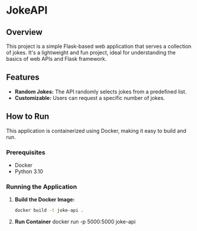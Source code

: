 # JokeAPI

## Overview
This project is a simple Flask-based web application that serves a collection of jokes. It's a lightweight and fun project, ideal for understanding the basics of web APIs and Flask framework.

## Features
- **Random Jokes:** The API randomly selects jokes from a predefined list.
- **Customizable:** Users can request a specific number of jokes.

## How to Run
This application is containerized using Docker, making it easy to build and run.

### Prerequisites
- Docker
- Python 3.10

### Running the Application
1. **Build the Docker Image:**
   ```bash
   docker build -t joke-api .
1. **Run Container**
docker run -p 5000:5000 joke-api
